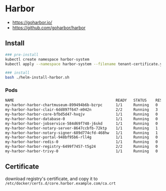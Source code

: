 # Harbor

- https://goharbor.io/
- https://github.com/goharbor/harbor

## Install

```bash
### pre-install
kubectl create namespace harbor-system
kubectl apply --namespace harbor-system --filename tenant-certificate.yaml

### install
bash ./helm-install-harbor.sh
```

### Pods

```txt
NAME                                              READY   STATUS    RESTARTS   AGE
my-harbor-harbor-chartmuseum-899494b6b-bzrpc      1/1     Running   0          96s
my-harbor-harbor-clair-6dd897f647-m942n           2/2     Running   3          95s
my-harbor-harbor-core-bfbd5d47-hxqjv              1/1     Running   0          96s
my-harbor-harbor-database-0                       1/1     Running   0          95s
my-harbor-harbor-jobservice-584d69f748-j6skd      1/1     Running   0          96s
my-harbor-harbor-notary-server-8647ccbfb-72ktp    1/1     Running   1          96s
my-harbor-harbor-notary-signer-689d774cfd-468hw   1/1     Running   1          96s
my-harbor-harbor-portal-948bf95b6-rll4g           1/1     Running   0          96s
my-harbor-harbor-redis-0                          1/1     Running   0          96s
my-harbor-harbor-registry-6499f7457-t5g24         2/2     Running   0          95s
my-harbor-harbor-trivy-0                          1/1     Running   0          95s
```

## Certificate

download registry's certificate, and copy it to `/etc/docker/certs.d/core.harbor.example.com/ca.crt`
